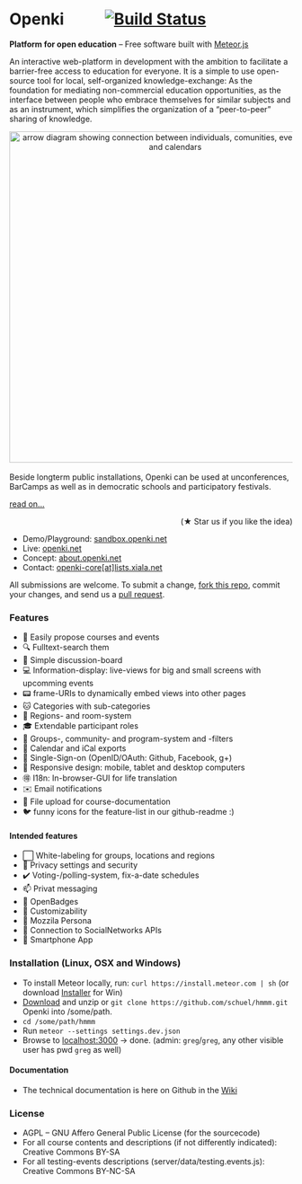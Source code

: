 Openki  &nbsp; &nbsp; &nbsp; &nbsp; &nbsp; [![Build Status](https://travis-ci.org/schuel/hmmm.svg?branch=master)](https://travis-ci.org/schuel/hmmm)
====

**Platform for open education** – Free software built with [Meteor.js](http://meteor.com)

An interactive web-platform in development with the ambition to facilitate a barrier-free access to education for everyone. It is a simple to use open-source tool for local, self-organized knowledge-exchange: As the foundation for mediating non-commercial education opportunities, as the interface between people who embrace themselves for similar subjects and as an instrument, which simplifies the organization of a “peer-to-peer” sharing of knowledge.

<div align="center"><img src="https://cloud.githubusercontent.com/assets/9354955/8768227/87a178c6-2e78-11e5-8ba8-a35c834ecda3.png" width="590" alt="arrow diagram showing connection between individuals, comunities, event-locations and calendars"></div>
<br>
Beside longterm public installations, Openki can be used at unconferences, BarCamps as well as in democratic schools and participatory festivals.

[  read on...](http://about.openki.net "our blog")
<div align="right"> (<span class="octicon octicon-star">★</span> Star us if you like the idea)</div>

- Demo/Playground: [sandbox.openki.net](http://sandbox.openki.net/?region=Englistan "runing here")
- Live: [openki.net](https://openki.net)
- Concept: [about.openki.net](http://about.openki.net "our blog")
- Contact: [openki-core[at]lists.xiala.net](mailto:openki-core[_at_]lists.xiala.net "write us")


All submissions are welcome. To submit a change, [fork this repo](https://github.com/schuel/hmmm/fork), commit your changes, and send us a [pull request](http://help.github.com/send-pull-requests/).


### Features
- :pencil: Easily propose courses and events
- :mag: Fulltext-search them
- :speech_balloon: Simple discussion-board
- :computer: Information-display: live-views for big and small screens with upcomming events
- :pager: frame-URIs to dynamically embed views into other pages
- :cat: Categories with sub-categories
- :door: Regions- and room-system
- :mortar_board: Extendable participant roles
- :white_flower: Groups-, community- and program-system and -filters
- :date: Calendar and iCal exports
- :key: Single-Sign-on (OpenID/OAuth: Github, Facebook, g+)
- :iphone: Responsive design: mobile, tablet and desktop computers
- :ideograph_advantage: I18n: In-browser-GUI for life translation
- :envelope: Email notifications
- :open_file_folder: File upload for course-documentation
- :bird: funny icons for the feature-list in our github-readme :)

#### Intended features
- :white_large_square: White-labeling for groups, locations and regions
- :closed_lock_with_key: Privacy settings and security
- :heavy_check_mark: Voting-/polling-system, fix-a-date schedules
- :mailbox: Privat messaging
- :name_badge: OpenBadges
- :ghost: Customizability
- :ticket: Mozzila Persona
- :8ball: Connection to SocialNetworks APIs
- :iphone: Smartphone App

### Installation (Linux, OSX and Windows)
- To install Meteor locally, run: `curl https://install.meteor.com | sh`  (or download [Installer](https://install.meteor.com/windows) for Win)
- [Download](https://github.com/schuel/hmmm/archive/master.zip) and unzip or `git clone https://github.com/schuel/hmmm.git` Openki into /some/path.
- `cd /some/path/hmmm`
- Run `meteor --settings settings.dev.json`
- Browse to [localhost:3000](http://localhost:3000/) -> done. (admin: `greg`/`greg`, any other visible user has pwd `greg` as well)

#### Documentation
- The technical documentation is here on Github in the <span class="octicon octicon-book"></span>[Wiki](https://github.com/schuel/hmmm/wiki)

### License
- AGPL – GNU Affero General Public License (for the sourcecode) <span class="octicon octicon-mark-github"></span>
- For all course contents and descriptions (if not differently indicated): Creative Commons BY-SA
- For all testing-events descriptions (server/data/testing.events.js): Creative Commons BY-NC-SA

